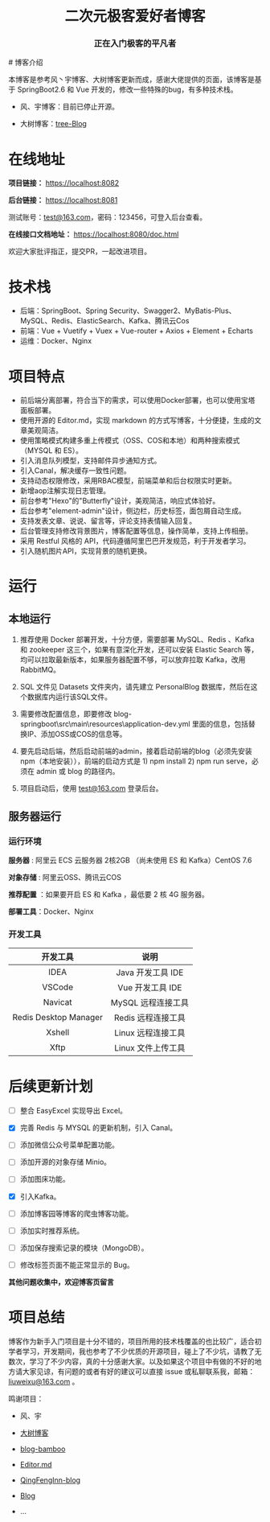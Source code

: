 ```

```

<div align="center">
<h1>二次元极客爱好者博客</h1>
   <h3>   正在入门极客的平凡者  </h3>
</div>
# 博客介绍

本博客是参考风丶宇博客、大树博客更新而成，感谢大佬提供的页面，该博客是基于 SpringBoot2.6 和 Vue 开发的，修改一些特殊的bug，有多种技术栈。

- 风、宇博客：目前已停止开源。

- 大树博客：[tree-Blog](https://gitee.com/macw/blog)


# 在线地址

**项目链接：** [https://localhost:8082](https://localhost:8082)

**后台链接：** [https://localhost:8081](https://localhost:8081)

测试账号：test@163.com，密码：123456，可登入后台查看。

**在线接口文档地址：** [https://localhost:8080/doc.html](https://localhost:8080/doc.html)

欢迎大家批评指正，提交PR，一起改进项目。

# 技术栈

- 后端：SpringBoot、Spring Security、Swagger2、MyBatis-Plus、MySQL、Redis、ElasticSearch、Kafka、腾讯云Cos
- 前端：Vue + Vuetify + Vuex + Vue-router + Axios + Element + Echarts
- 运维：Docker、Nginx

# 项目特点

- 前后端分离部署，符合当下的需求，可以使用Docker部署，也可以使用宝塔面板部署。
- 使用开源的 Editor.md，实现 markdown 的方式写博客，十分便捷，生成的文章美观简洁。
- 使用策略模式构建多重上传模式（OSS、COS和本地）和两种搜索模式（MYSQL 和 ES）。
- 引入消息队列模型，支持邮件异步通知方式。
- 引入Canal，解决缓存一致性问题。
- 支持动态权限修改，采用RBAC模型，前端菜单和后台权限实时更新。
- 新增aop注解实现日志管理。
- 前台参考"Hexo"的"Butterfly"设计，美观简洁，响应式体验好。
- 后台参考"element-admin"设计，侧边栏，历史标签，面包屑自动生成。
- 支持发表文章、说说、留言等，评论支持表情输入回复。
- 后台管理支持修改背景图片，博客配置等信息，操作简单，支持上传相册。
- 采用 Restful 风格的 API，代码遵循阿里巴巴开发规范，利于开发者学习。
- 引入随机图片API，实现背景的随机更换。

# 运行

## 本地运行

1. 推荐使用 Docker 部署开发，十分方便，需要部署 MySQL、Redis 、Kafka 和 zookeeper 这三个，如果有意深化开发，还可以安装 Elastic Search 等，均可以拉取最新版本，如果服务器配置不够，可以放弃拉取 Kafka，改用 RabbitMQ。

2. SQL 文件见 Datasets 文件夹内，请先建立 PersonalBlog 数据库，然后在这个数据库内运行该SQL文件。

3. 需要修改配置信息，即要修改 blog-springboot\src\main\resources\application-dev.yml 里面的信息，包括替换IP、添加OSS或COS的信息等。
4. 要先启动后端，然后启动前端的admin，接着启动前端的blog（必须先安装 npm（本地安装）），前端的启动方式是 1) npm install 2) npm run serve，必须在 admin 或 blog 的路径内。
5. 项目启动后，使用 test@163.com 登录后台。

## 服务器运行

### 运行环境

**服务器** : 阿里云 ECS 云服务器 2核2GB （尚未使用 ES 和 Kafka）CentOS 7.6

**对象存储** : 阿里云OSS、腾讯云COS

**推荐配置** ：如果要开启 ES 和 Kafka ，最低要 2 核 4G 服务器。

**部署工具**：Docker、Nginx

### 开发工具

|       开发工具        |        说明        |
| :-------------------: | :----------------: |
|         IDEA          | Java 开发工具 IDE  |
|        VSCode         |  Vue 开发工具 IDE  |
|        Navicat        | MySQL 远程连接工具 |
| Redis Desktop Manager | Redis 远程连接工具 |
|        Xshell         | Linux 远程连接工具 |
|         Xftp          | Linux 文件上传工具 |

# 后续更新计划

- [ ] 整合 EasyExcel 实现导出 Excel。
- [x] 完善 Redis 与 MYSQL 的更新机制，引入 Canal。

- [ ] 添加微信公众号菜单配置功能。

- [ ] 添加开源的对象存储 Minio。

- [ ] 添加图床功能。

- [x] 引入Kafka。
- [ ] 添加博客园等博客的爬虫博客功能。
- [ ] 添加实时推荐系统。
- [ ] 添加保存搜索记录的模块（MongoDB）。
- [ ] 修改标签页面不能正常显示的 Bug。

**其他问题收集中，欢迎博客页留言**

# 项目总结

博客作为新手入门项目是十分不错的，项目所用的技术栈覆盖的也比较广，适合初学者学习，开发期间，我也参考了不少优质的开源项目，碰上了不少坑，请教了无数次，学习了不少内容，真的十分感谢大家。以及如果这个项目中有做的不好的地方请大家见谅，有问题的或者有好的建议可以直接 issue 或私聊联系我，邮箱：liuweixu@163.com 。

鸣谢项目：

- 风、宇
- [大树博客](https://gitee.com/macw/blog)
- [blog-bamboo](https://github.com/yk-flight/blog-bamboo)

- [Editor.md](https://pandao.github.io/editor.md/)

- [QingFengInn-blog](https://gitee.com/lindaifeng/QingFengInn-blog)
- [Blog](https://gitee.com/wu_shengdong/blog)

- ...
